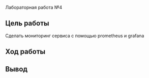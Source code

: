 Лабораторная работа №4

## Цель работы

Сделать мониторинг сервиса с помощью prometheus и grafana

## Ход работы



## Вывод

